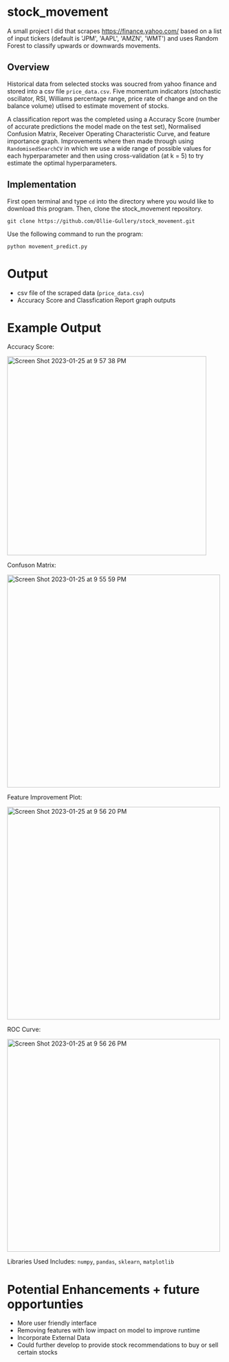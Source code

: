 # stock_movement
A small project I did that scrapes https://finance.yahoo.com/ based on a list of input tickers (default is 'JPM', 'AAPL', 'AMZN', 'WMT') and uses Random Forest to classify upwards or downwards movements.

## Overview
Historical data from selected stocks was soucred from yahoo finance and stored into a csv file `price_data.csv`. Five momentum indicators (stochastic oscillator, RSI, Williams percentage range, 
price rate of change and on the balance volume) utlised to estimate movement of stocks. 

A classification report was the completed using a Accuracy Score (number of accurate predictions the model made on the test set),
Normalised Confusion Matrix, Receiver Operating Characteristic Curve, and feature importance graph. Improvements where then made through using `RandomisedSearchCV` in which we use a wide range of possible values for each hyperparameter and then using cross-validation (at k = 5) to try estimate the optimal hyperparameters.

## Implementation

First open terminal and type `cd` into the directory where you would like to download this program. Then, clone the stock_movement repository.

```
git clone https://github.com/Ollie-Gullery/stock_movement.git
```
Use the following command to run the program:
```
python movement_predict.py
```

# Output
* csv file of the scraped data (`price_data.csv`)
* Accuracy Score and Classfication Report graph outputs

# Example Output
Accuracy Score:


<img width="463" alt="Screen Shot 2023-01-25 at 9 57 38 PM" src="https://user-images.githubusercontent.com/115392875/214768733-7a37c704-a21b-4de6-9fd5-24924f97c9a0.png">




Confuson Matrix:


<img width="495" alt="Screen Shot 2023-01-25 at 9 55 59 PM" src="https://user-images.githubusercontent.com/115392875/214768652-aac13ab5-16e2-46b2-be86-717124b9837f.png">




Feature Improvement Plot:


<img width="495" alt="Screen Shot 2023-01-25 at 9 56 20 PM" src="https://user-images.githubusercontent.com/115392875/214768767-4d89b153-b603-4a3f-9f27-fde44ea7666b.png">



ROC Curve:


<img width="495" alt="Screen Shot 2023-01-25 at 9 56 26 PM" src="https://user-images.githubusercontent.com/115392875/214768770-8e0f888a-6201-4fce-a6e6-aec9685553e5.png">



Libraries Used Includes: `numpy`, `pandas`, `sklearn`, `matplotlib` 

# Potential Enhancements + future opportunties
* More user friendly interface
* Removing features with low impact on model to improve runtime
* Incorporate External Data
* Could further develop to provide stock recommendations to buy or sell certain stocks



